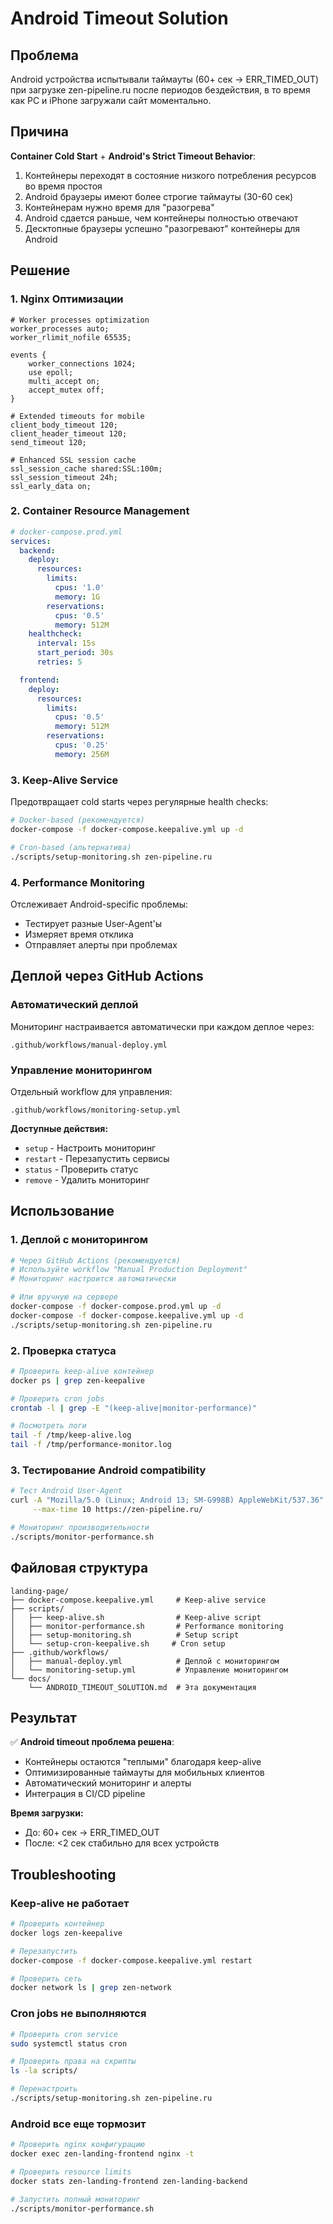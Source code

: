 # Android Timeout Solution

## Проблема
Android устройства испытывали таймауты (60+ сек → ERR_TIMED_OUT) при загрузке zen-pipeline.ru после периодов бездействия, в то время как PC и iPhone загружали сайт моментально.

## Причина
**Container Cold Start** + **Android's Strict Timeout Behavior**:
1. Контейнеры переходят в состояние низкого потребления ресурсов во время простоя
2. Android браузеры имеют более строгие таймауты (30-60 сек)
3. Контейнерам нужно время для "разогрева" 
4. Android сдается раньше, чем контейнеры полностью отвечают
5. Десктопные браузеры успешно "разогревают" контейнеры для Android

## Решение

### 1. Nginx Оптимизации
```nginx
# Worker processes optimization
worker_processes auto;
worker_rlimit_nofile 65535;

events {
    worker_connections 1024;
    use epoll;
    multi_accept on;
    accept_mutex off;
}

# Extended timeouts for mobile
client_body_timeout 120;
client_header_timeout 120;
send_timeout 120;

# Enhanced SSL session cache
ssl_session_cache shared:SSL:100m;
ssl_session_timeout 24h;
ssl_early_data on;
```

### 2. Container Resource Management
```yaml
# docker-compose.prod.yml
services:
  backend:
    deploy:
      resources:
        limits:
          cpus: '1.0'
          memory: 1G
        reservations:
          cpus: '0.5'
          memory: 512M
    healthcheck:
      interval: 15s
      start_period: 30s
      retries: 5

  frontend:
    deploy:
      resources:
        limits:
          cpus: '0.5'
          memory: 512M
        reservations:
          cpus: '0.25'
          memory: 256M
```

### 3. Keep-Alive Service
Предотвращает cold starts через регулярные health checks:

```bash
# Docker-based (рекомендуется)
docker-compose -f docker-compose.keepalive.yml up -d

# Cron-based (альтернатива)
./scripts/setup-monitoring.sh zen-pipeline.ru
```

### 4. Performance Monitoring
Отслеживает Android-specific проблемы:
- Тестирует разные User-Agent'ы
- Измеряет время отклика
- Отправляет алерты при проблемах

## Деплой через GitHub Actions

### Автоматический деплой
Мониторинг настраивается автоматически при каждом деплое через:
```
.github/workflows/manual-deploy.yml
```

### Управление мониторингом
Отдельный workflow для управления:
```
.github/workflows/monitoring-setup.yml
```

**Доступные действия:**
- `setup` - Настроить мониторинг
- `restart` - Перезапустить сервисы
- `status` - Проверить статус
- `remove` - Удалить мониторинг

## Использование

### 1. Деплой с мониторингом
```bash
# Через GitHub Actions (рекомендуется)
# Используйте workflow "Manual Production Deployment"
# Мониторинг настроится автоматически

# Или вручную на сервере
docker-compose -f docker-compose.prod.yml up -d
docker-compose -f docker-compose.keepalive.yml up -d
./scripts/setup-monitoring.sh zen-pipeline.ru
```

### 2. Проверка статуса
```bash
# Проверить keep-alive контейнер
docker ps | grep zen-keepalive

# Проверить cron jobs
crontab -l | grep -E "(keep-alive|monitor-performance)"

# Посмотреть логи
tail -f /tmp/keep-alive.log
tail -f /tmp/performance-monitor.log
```

### 3. Тестирование Android compatibility
```bash
# Тест Android User-Agent
curl -A "Mozilla/5.0 (Linux; Android 13; SM-G998B) AppleWebKit/537.36" \
     --max-time 10 https://zen-pipeline.ru/

# Мониторинг производительности
./scripts/monitor-performance.sh
```

## Файловая структура

```
landing-page/
├── docker-compose.keepalive.yml     # Keep-alive service
├── scripts/
│   ├── keep-alive.sh                # Keep-alive script
│   ├── monitor-performance.sh       # Performance monitoring
│   ├── setup-monitoring.sh          # Setup script
│   └── setup-cron-keepalive.sh     # Cron setup
├── .github/workflows/
│   ├── manual-deploy.yml            # Деплой с мониторингом
│   └── monitoring-setup.yml         # Управление мониторингом
└── docs/
    └── ANDROID_TIMEOUT_SOLUTION.md  # Эта документация
```

## Результат

✅ **Android timeout проблема решена**:
- Контейнеры остаются "теплыми" благодаря keep-alive
- Оптимизированные таймауты для мобильных клиентов
- Автоматический мониторинг и алерты
- Интеграция в CI/CD pipeline

**Время загрузки:**
- До: 60+ сек → ERR_TIMED_OUT
- После: <2 сек стабильно для всех устройств

## Troubleshooting

### Keep-alive не работает
```bash
# Проверить контейнер
docker logs zen-keepalive

# Перезапустить
docker-compose -f docker-compose.keepalive.yml restart

# Проверить сеть
docker network ls | grep zen-network
```

### Cron jobs не выполняются
```bash
# Проверить cron service
sudo systemctl status cron

# Проверить права на скрипты
ls -la scripts/

# Перенастроить
./scripts/setup-monitoring.sh zen-pipeline.ru
```

### Android все еще тормозит
```bash
# Проверить nginx конфигурацию
docker exec zen-landing-frontend nginx -t

# Проверить resource limits
docker stats zen-landing-frontend zen-landing-backend

# Запустить полный мониторинг
./scripts/monitor-performance.sh
```
